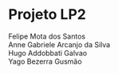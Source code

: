 # Projeto LP2

Felipe Mota dos Santos <br>
Anne Gabriele Arcanjo da Silva <br>
Hugo Addobbati Galvao <br>
Yago Bezerra Gusmão <br>
